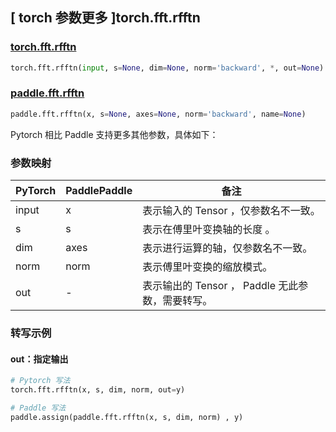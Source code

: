 ## [ torch 参数更多 ]torch.fft.rfftn

### [torch.fft.rfftn](https://pytorch.org/docs/stable/generated/torch.fft.rfftn.html#torch-fft-rfftn)

```python
torch.fft.rfftn(input, s=None, dim=None, norm='backward', *, out=None)
```

### [paddle.fft.rfftn](https://www.paddlepaddle.org.cn/documentation/docs/zh/api/paddle/fft/rfftn_cn.html#rfftn)

```python
paddle.fft.rfftn(x, s=None, axes=None, norm='backward', name=None)
```

Pytorch 相比 Paddle 支持更多其他参数，具体如下：

### 参数映射

| PyTorch                             | PaddlePaddle | 备注                                                                    |
| ----------------------------------- | ------------ | ----------------------------------------------------------------------- |
| input     | x           | 表示输入的 Tensor ，仅参数名不一致。                         |
| s     | s           | 表示在傅里叶变换轴的长度 。                         |
| dim       | axes        | 表示进行运算的轴，仅参数名不一致。                           |
| norm     | norm           | 表示傅里叶变换的缩放模式。                         |
| out           | -      | 表示输出的 Tensor ， Paddle 无此参数，需要转写。         |

###  转写示例
#### out：指定输出
```python
# Pytorch 写法
torch.fft.rfftn(x, s, dim, norm, out=y)

# Paddle 写法
paddle.assign(paddle.fft.rfftn(x, s, dim, norm) , y)
```
